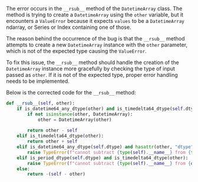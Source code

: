 The error occurs in the `__rsub__` method of the `DatetimeArray` class. The method is trying to create a `DatetimeArray` using the `other` variable, but it encounters a `ValueError` because it expects `values` to be a `DatetimeArray` ndarray, or Series or Index containing one of those.

The reason behind the occurrence of the bug is that the `__rsub__` method attempts to create a new `DatetimeArray` instance with the `other` parameter, which is not of the expected type causing the `ValueError`.

To fix this issue, the `__rsub__` method should handle the creation of the `DatetimeArray` instance more gracefully by checking the type of input passed as `other`. If it is not of the expected type, proper error handling needs to be implemented.

Below is the corrected code for the `__rsub__` method:

```python
def __rsub__(self, other):
    if is_datetime64_any_dtype(other) and is_timedelta64_dtype(self.dtype):
        if not isinstance(other, DatetimeArray):
            other = DatetimeArray(other)
        
        return other - self
    elif is_timedelta64_dtype(other):
        return other + self
    elif is_datetime64_any_dtype(self.dtype) and hasattr(other, "dtype") and not is_datetime64_any_dtype(other.dtype):
        raise TypeError(f"cannot subtract {type(self).__name__} from {type(other).__name__}")
    elif is_period_dtype(self.dtype) and is_timedelta64_dtype(other):
        raise TypeError(f"cannot subtract {type(self).__name__} from {other.dtype}")
    else:
        return -(self - other)
```